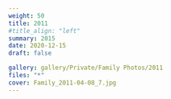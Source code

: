 ```yaml
---
weight: 50
title: 2011
#title_align: "left"
summary: 2015
date: 2020-12-15
draft: false

gallery: gallery/Private/Family Photos/2011
files: "*"
cover: Family_2011-04-08_7.jpg
---
```

